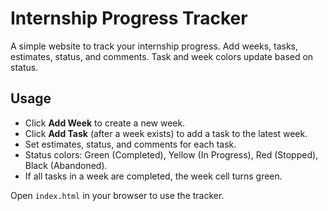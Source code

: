 # Internship Progress Tracker

A simple website to track your internship progress. Add weeks, tasks, estimates, status, and comments. Task and week colors update based on status.

## Usage
- Click **Add Week** to create a new week.
- Click **Add Task** (after a week exists) to add a task to the latest week.
- Set estimates, status, and comments for each task.
- Status colors: Green (Completed), Yellow (In Progress), Red (Stopped), Black (Abandoned).
- If all tasks in a week are completed, the week cell turns green.

Open `index.html` in your browser to use the tracker.
